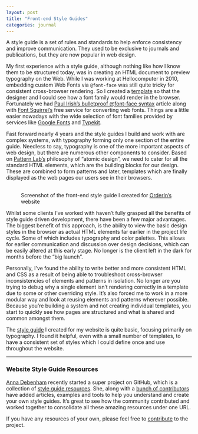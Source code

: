 ```yaml
---
layout: post
title: "Front-end Style Guides"
categories: journal
---
```


A style guide is a set of rules and standards to help enforce consistency and improve communication. They used to be exclusive to journals and publications, but they are now popular in web design.

My first experience with a style guide, although nothing like how I know them to be structured today, was in creating an
HTML document to preview typography on the Web. While I was working at Hellocomputer in 2010, embedding custom Web Fonts
via <code>@font-face</code> was still quite tricky for consistent cross-browser rendering. So I created a [template](http://work.userx.co.za/hc/s/typography.html)
so that the designer and I could see how a font family would render in the browser. Fortunately we had [Paul Irish’s bulletproof @font-face syntax](http://www.paulirish.com/2009/bulletproof-font-face-implementation-syntax)
article along with [Font Squirrel’s](http://www.fontsquirrel.com) free service for converting web fonts. Things are a little
easier nowadays with the wide selection of font families provided by services like [Google Fonts](http://www.google.com/fonts)
and [Typekit](https://typekit.com).

Fast forward nearly 4 years and the style guides I build and work with are complex systems, with typography forming only
one section of the entire guide. Needless to say, typography is one of the more important aspects of web design, but there
are numerous other components to consider. Based on [Pattern Lab’s](http://patternlab.io) philosophy of “atomic design”,
we need to cater for all the standard HTML elements, which are the building blocks for our design. These are combined to
form patterns and later, templates which are finally displayed as the web pages our users see in their browsers.

<figure>
    <img srcset="/assets/images/journal/orderin-front-end-style-guide-1230x692.png 1230w,
                 /assets/images/journal/orderin-front-end-style-guide-615x346.png   615w,
                 /assets/images/journal/orderin-front-end-style-guide-467x263.png   467w"
        sizes="100vw"
        src="/assets/images/journal/orderin-front-end-style-guide-1230x692.png"
        alt="">
    <figcaption>Screenshot of the front-end style guide I created for <a href="http://www.orderin.co.za">OrderIn’s</a> website</figcaption>
</figure>

Whilst some clients I’ve worked with haven’t fully grasped all the benefits of style guide driven development, there have
been a few major advantages. The biggest benefit of this approach, is the ability to view the basic design styles in the
browser as actual HTML elements far earlier in the project life cycle. Some of which includes typography and color palettes.
This allows for earlier communication and discussion over design decisions, which can be easily altered at this early stage.
No longer is the client left in the dark for months before the “big launch”.

Personally, I’ve found the ability to write better and more consistent HTML and CSS as a result of being able to troubleshoot
cross-browser inconsistencies of elements and patterns in isolation. No longer are you trying to debug why a single element
isn’t rendering correctly in a template due to some or other overriding style. It’s also forced me to work in a more modular
way and look at reusing elements and patterns wherever possible. Because you’re building a system and not creating individual
templates, you start to quickly see how pages are structured and what is shared and common amongst them.

The [style guide](/styleguide) I created for my website is quite basic, focusing primarily on typography.
I found it helpful, even with a small number of templates, to have a consistent set of styles which I could define once
and use throughout the website.

---

### Website Style Guide Resources

[Anna Debenham](http://www.maban.co.uk) recently started a super project on GitHub, which is a collection of [style guide resources](http://styleguides.io).
She, along with a [bunch of contributors](https://github.com/maban/styleguides/graphs/contributors) have added articles,
examples and tools to help you understand and create your own style guides. It’s great to see how the community contributed
and worked together to consolidate all these amazing resources under one URL.

If you have any resources of your own, please feel free to [contribute](https://github.com/maban/styleguides#how-to-add-resources-the-easy-way)
to the project.
